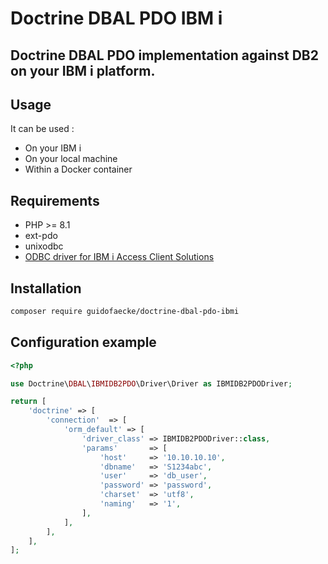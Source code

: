 # Doctrine DBAL PDO IBM i

## Doctrine DBAL PDO implementation against DB2 on your IBM i platform.

## Usage
It can be used :
- On your IBM i 
- On your local machine 
- Within a Docker container

## Requirements
- PHP >= 8.1
- ext-pdo
- unixodbc
- [ODBC driver for IBM i Access Client Solutions](https://www.ibm.com/support/pages/odbc-driver-ibm-i-access-client-solutions)

## Installation
```bash
composer require guidofaecke/doctrine-dbal-pdo-ibmi
```

## Configuration example
```php
<?php

use Doctrine\DBAL\IBMIDB2PDO\Driver\Driver as IBMIDB2PDODriver;

return [
    'doctrine' => [
        'connection'  => [
            'orm_default' => [
                'driver_class' => IBMIDB2PDODriver::class,
                'params'       => [
                    'host'     => '10.10.10.10',
                    'dbname'   => 'S1234abc',
                    'user'     => 'db_user',
                    'password' => 'password',
                    'charset'  => 'utf8',
                    'naming'   => '1',
                ],
            ],
        ],
    ],
];
